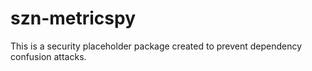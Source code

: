 # szn-metricspy

This is a security placeholder package created to prevent dependency confusion attacks.